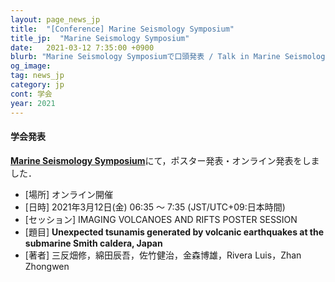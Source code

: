 ```yaml
---
layout: page_news_jp
title:  "[Conference] Marine Seismology Symposium"
title_jp:  "Marine Seismology Symposium"
date:   2021-03-12 7:35:00 +0900
blurb: "Marine Seismology Symposiumで口頭発表 / Talk in Marine Seismology Symposium"
og_image:
tag: news_jp
category: jp
cont: 学会
year: 2021
---
```


#### **学会発表**

[**Marine Seismology Symposium**](https://marineseismology.us2.pathable.com/)にて，ポスター発表・オンライン発表をしました．

- [場所] オンライン開催
- [日時] 2021年3月12日(金) 06:35 〜 7:35 (JST/UTC+09:日本時間)
- [セッション] IMAGING VOLCANOES AND RIFTS POSTER SESSION
- [題目] **Unexpected tsunamis generated by volcanic earthquakes at the submarine Smith caldera, Japan**
- [著者] 三反畑修，綿田辰吾，佐竹健治，金森博雄，Rivera Luis，Zhan Zhongwen
